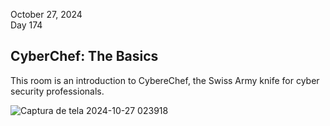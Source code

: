 October 27, 2024<br>
Day 174<br>

<h2>CyberChef: The Basics</h2>
<p>This room is an introduction to CybereChef, the Swiss Army knife for cyber security professionals.</p>

![Captura de tela 2024-10-27 023918](https://github.com/user-attachments/assets/53221070-1397-42b4-b1db-9c1c1a5d5e8a)

